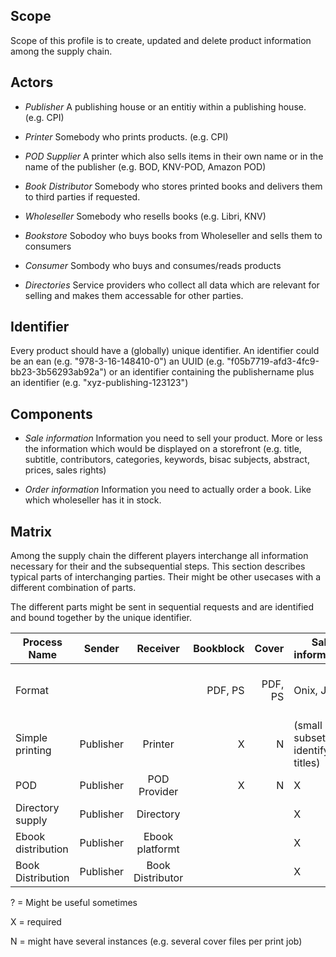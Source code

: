 Scope
-----

Scope of this profile is to create, updated and delete product information among the supply chain.

Actors
------

* *Publisher* A publishing house or an entitiy within a publishing house. (e.g. CPI)

* *Printer* Somebody who prints products. (e.g. CPI) 

* *POD Supplier* A printer which also sells items in their own name or in the name of the publisher (e.g. BOD, KNV-POD, Amazon POD)

* *Book Distributor* Somebody who stores printed books and delivers them to third parties if requested.

* *Wholeseller* Somebody who resells books (e.g. Libri, KNV)

* *Bookstore* Sobodoy who buys books from Wholeseller and sells them to consumers

* *Consumer* Sombody who buys and consumes/reads products

* *Directories* Service providers who collect all data which are relevant for selling and makes them accessable for other parties.

Identifier
----------

Every product should have a (globally) unique identifier. An identifier could be an ean (e.g. "978-3-16-148410-0") an UUID (e.g. "f05b7719-afd3-4fc9-bb23-3b56293ab92a") or an identifier containing the publishername plus an identifier (e.g. "xyz-publishing-123123")


Components
----------


* *Sale information* Information you need to sell your product. More or less the information which would be displayed on a storefront (e.g. title, subtitle, contributors, categories, keywords, bisac subjects, abstract, prices, sales rights)

* *Order information* Information you need to actually order a book. Like which wholeseller has it in stock.

Matrix
------

Among the supply chain the different players interchange all information necessary for their and the subsequential steps. This section describes typical parts of interchanging parties. Their might be other usecases with a different combination of parts.

The different parts might be sent in sequential requests and are identified and bound together by the unique identifier.


| Process Name  | Sender          | Receiver        | Bookblock      | Cover             | Sale information  | Ebook  | Marketing Images | Marketing Extracts |   Order information |
| ------------- | --------------- |:---------------:| --------------:| -----------------:| ------------------ |------------------- | ------------------- | ------------------- | ------------------- |
| Format             |              |                | PDF, PS        | PDF, PS           | Onix, JSON        | Epub, Mobi, ibooks, PDF | JPG | HTML, PDF | JSON, XML |
| Simple printing    | Publisher | Printer            | X | N | (small subset to identify titles)   | | | | |
| POD                | Publisher | POD Provider       | X | N | X | | | | |
| Directory supply   | Publisher | Directory          |   |   | X | ? | X | X | X |
| Ebook distribution | Publisher | Ebook platformt    |   |   | X | X | X | X | 
| Book Distribution  | Publisher  | Book Distributor  |   |   | X |   |   |   | X |



? = Might be useful sometimes

X = required

N = might have several instances (e.g. several cover files per print job)
